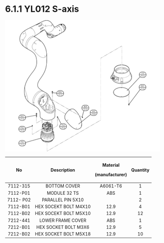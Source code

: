 # 6.1.1 YL012 S-axis

![](../../.gitbook/assets/image135.png)

<table>
  <thead>
    <tr>
      <th style="text-align:center">No</th>
      <th style="text-align:center"><b>Description</b>
      </th>
      <th style="text-align:center">
        <p>Material</p>
        <p>(manufacturer)</p>
      </th>
      <th style="text-align:center">Quantity</th>
    </tr>
  </thead>
  <tbody>
    <tr>
      <td style="text-align:center">7112-315</td>
      <td style="text-align:center">BOTTOM COVER</td>
      <td style="text-align:center">A6061-T6</td>
      <td style="text-align:center">1</td>
    </tr>
    <tr>
      <td style="text-align:center">7112-P01</td>
      <td style="text-align:center">MODULE 32 TS</td>
      <td style="text-align:center">ABS</td>
      <td style="text-align:center">1</td>
    </tr>
    <tr>
      <td style="text-align:center">7112- P02</td>
      <td style="text-align:center">PARALLEL PIN 5X10</td>
      <td style="text-align:center"></td>
      <td style="text-align:center">2</td>
    </tr>
    <tr>
      <td style="text-align:center">7112-B01</td>
      <td style="text-align:center">HEX SOCEKT BOLT M4X10</td>
      <td style="text-align:center">12.9</td>
      <td style="text-align:center">4</td>
    </tr>
    <tr>
      <td style="text-align:center">7112-B02</td>
      <td style="text-align:center">HEX SOCEKT BOLT M5X10</td>
      <td style="text-align:center">12.9</td>
      <td style="text-align:center">12</td>
    </tr>
    <tr>
      <td style="text-align:center">7212-441</td>
      <td style="text-align:center">LOWER FRAME COVER</td>
      <td style="text-align:center">ABS</td>
      <td style="text-align:center">1</td>
    </tr>
    <tr>
      <td style="text-align:center">7212-B01</td>
      <td style="text-align:center">HEX SOCKET BOLT M3X6</td>
      <td style="text-align:center">12.9</td>
      <td style="text-align:center">5</td>
    </tr>
    <tr>
      <td style="text-align:center">7212-B02</td>
      <td style="text-align:center">HEX SOCKET BOLT M5X18</td>
      <td style="text-align:center">12.9</td>
      <td style="text-align:center">10</td>
    </tr>
  </tbody>
</table>

